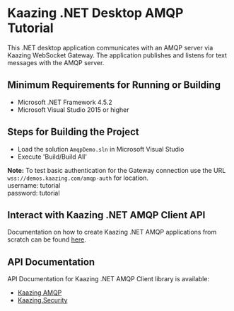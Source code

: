 # Kaazing .NET Desktop AMQP Tutorial

This .NET desktop application communicates with an AMQP server via Kaazing WebSocket Gateway. The application publishes and listens  for text messages with the AMQP server.

## Minimum Requirements for Running or Building

* Microsoft .NET Framework 4.5.2
* Microsoft Visual Studio 2015 or higher

## Steps for Building the Project

* Load the solution `AmqpDemo.sln` in Microsoft Visual Studio
* Execute 'Build/Build All'

__Note:__ To test basic authentication for the Gateway connection use the URL `wss://demos.kaazing.com/amqp-auth` for location.
</br>
username: tutorial </br>
password: tutorial 

## Interact with Kaazing .NET AMQP Client API

Documentation on how to create Kaazing .NET AMQP applications from scratch can be found [here](http://kaazing.com/doc/5.0/amqp_client_docs/dev-dotnet/o_dev_dotnet.html).

## API Documentation

API Documentation for Kaazing .NET AMQP Client library is available:

* [Kaazing AMQP](http://kaazing.com/doc/5.0/amqp_client_docs/apidoc/client/dotnet/html/N_Kaazing_AMQP.htm)
* [Kaazing.Security](http://kaazing.com/doc/5.0/amqp_client_docs/apidoc/client/dotnet/gateway/html/N_Kaazing_Security.htm)
